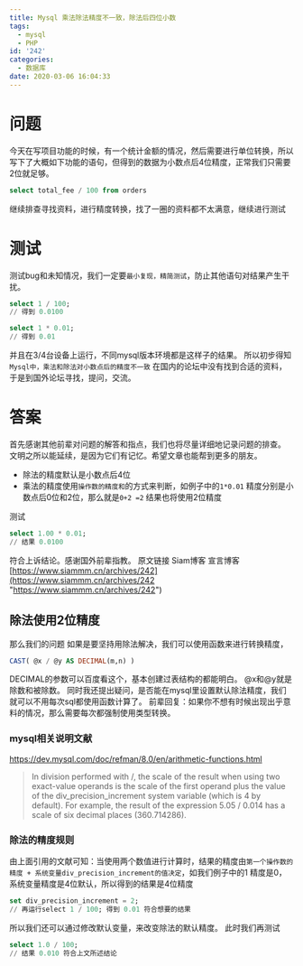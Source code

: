 ```yaml
---
title: Mysql 乘法除法精度不一致，除法后四位小数
tags:
  - mysql
  - PHP
id: '242'
categories:
  - 数据库
date: 2020-03-06 16:04:33
---
```


# 问题

今天在写项目功能的时候，有一个统计金额的情况，然后需要进行单位转换，所以写下了大概如下功能的语句，但得到的数据为小数点后4位精度，正常我们只需要2位就足够。

```sql
select total_fee / 100 from orders
```

继续排查寻找资料，进行精度转换，找了一圈的资料都不太满意，继续进行测试

# 测试

测试bug和未知情况，我们一定要`最小复现，精简测试`，防止其他语句对结果产生干扰。

```sql
select 1 / 100;
// 得到 0.0100
```

```sql
select 1 * 0.01;
// 得到 0.01
```

并且在3/4台设备上运行，不同mysql版本环境都是这样子的结果。 所以初步得知`Mysql中，乘法和除法对小数点后的精度不一致` 在国内的论坛中没有找到合适的资料，于是到国外论坛寻找，提问，交流。

# 答案

首先感谢其他前辈对问题的解答和指点，我们也将尽量详细地记录问题的排查。 文明之所以能延续，是因为它们有记忆。希望文章也能帮到更多的朋友。

*   除法的精度默认是小数点后4位
*   乘法的精度使用`操作数的精度和`的方式来判断，如例子中的`1*0.01` 精度分别是小数点后0位和2位，那么就是`0+2 =2` 结果也将使用2位精度

测试

```sql
select 1.00 * 0.01;
// 结果 0.0100
```

符合上诉结论。感谢国外前辈指教。 原文链接 Siam博客 宣言博客 [https://www.siammm.cn/archives/242](https://www.siammm.cn/archives/242 "https://www.siammm.cn/archives/242")

## 除法使用2位精度

那么我们的问题 如果是要坚持用除法解决，我们可以使用函数来进行转换精度，

```sql
CAST( @x / @y AS DECIMAL(m,n) )
```

DECIMAL的参数可以百度看这个，基本创建过表结构的都能明白。 @x和@y就是除数和被除数。 同时我还提出疑问，是否能在mysql里设置默认除法精度，我们就可以不用每次sql都使用函数计算了。 前辈回复：如果你不想有时候出现出乎意料的情况，那么需要每次都强制使用类型转换。

### mysql相关说明文献

https://dev.mysql.com/doc/refman/8.0/en/arithmetic-functions.html

> In division performed with /, the scale of the result when using two exact-value operands is the scale of the first operand plus the value of the div\_precision\_increment system variable (which is 4 by default). For example, the result of the expression 5.05 / 0.014 has a scale of six decimal places (360.714286).

### 除法的精度规则

由上面引用的文献可知：当使用两个数值进行计算时，结果的精度由`第一个操作数的精度 + 系统变量div_precision_increment的值决定`，如我们例子中的1 精度是0，系统变量精度是4位默认，所以得到的结果是4位精度

```sql
set div_precision_increment = 2;
// 再运行select 1 / 100; 得到 0.01 符合想要的结果
```

所以我们还可以通过修改默认变量，来改变除法的默认精度。 此时我们再测试

```sql
select 1.0 / 100;
// 结果 0.010 符合上文所述结论
```